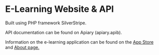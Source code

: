 # E-Learning Website & API

Built using PHP framework SilverStripe.

API documentation can be found on Apiary (apiary.apib).

Information on the e-learning application can be found on the 
<a href="https://play.google.com/store/apps/details?id=com.studytracks.app&hl=en&gl=US" target="_blank">App Store</a> and <a href="https://studytracks.education/gb/student/about/)https://studytracks.education/gb/student/about/" target="_blank">About page.</a>
